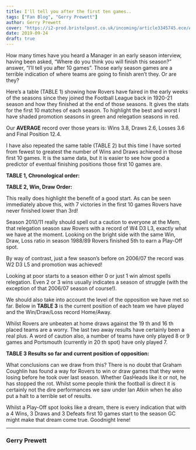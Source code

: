 ```yaml
---
title: I'll tell you after the first ten games..
tags: ["Fan Blog", "Gerry Prewett"]
author: Gerry Prewett
cover: "https://i2-prod.bristolpost.co.uk/incoming/article3345745.ece/ALTERNATES/s1200/0_JMP_AFC_Wimbledon_v_Bristol_Rovers_AG-40.jpg"
date: 2019-09-24
draft: true
---
```


How many times have you heard a Manager in an early season interview, having been asked, “Where do you think you will finish this season?” answer, “I’ll tell you after 10 games”. Those early season games are a terrible indication of where teams are going to finish aren’t they. Or are they?

<!--more-->

Here’s a table (TABLE 1) showing how Rovers have faired in the early weeks of the seasons since they joined the Football League back in 1920-21 season and how they finished at the end of those seasons. It gives the stats for the first 10 matches of each season. To highlight the best and worst I have shaded promotion seasons in green and relegation seasons in red.

Our __AVERAGE__ record over those years is: Wins 3.8, Draws 2.6, Losses 3.6 and Final Position 12.4.

I have also repeated the same table (TABLE 2) but this time I have sorted from fewest to greatest the number of Wins and Draws achieved in those first 10 games. It is the same data, but it is easier to see how good a predictor of eventual finishing positions those first 10 games are.

__TABLE 1, Chronological order:__

__TABLE 2, Win, Draw Order:__

This really does highlight the benefit of a good start. As can be seen immediately above this, with 7 victories in the first 10 games Rovers have never finished lower than 3rd!

Season 2010/11 really should spell out a caution to everyone at the Mem, that relegation season saw Rovers with a record of W4 D3 L3, exactly what we have at the moment. Looking on the bright side with the same Win, Draw, Loss ratio in season 1988/89 Rovers finished 5th to earn a Play-Off spot.

By way of contrast, just a few season’s before on 2006/07 the record was W2 D3 L5 and promotion was achieved!

Looking at poor starts to a season either 0 or just 1 win almost spells relegation. Even 2 or 3 wins usually indicates a season of struggle (with the exception of that 2006/07 season of course!).

We should also take into account the level of the opposition we have met so far. Below in __TABLE 3__ is the current position of each team we have played and the Win/Draw/Loss record Home/Away.

Whilst Rovers are unbeaten at home draws against the 19 th and 16 th placed teams are a worry. The last two away results have certainly been a real plus. A word of caution also, a number of teams have only played 8 or 9 games and Portsmouth (currently in 20 th spot) have only played 7.

__TABLE 3 Results so far and current position of opposition:__

What conclusions can we draw from this? There is no doubt that Graham Coughlin has found a way for Rovers to win or draw games that they were losing before he took over last season. Whether GasHeads like it or not, he has stopped the rot. Whilst some people think the football is direct it is certainly not the dire performances we saw under Ian Atkin when he also put a halt to a terrible set of results.

Whilst a Play-Off spot looks like a dream, there is every indication that with a 4 Wins, 3 Draws and 3 Defeats first 10 games start to the season GC might make that dream come true. Goodnight Irene!

------

### Gerry Prewett

<script async src="//pagead2.googlesyndication.com/pagead/js/adsbygoogle.js"></script>
<!-- GasCast Blog Ad -->
<ins class="adsbygoogle"
     style="display:block"
     data-ad-client="ca-pub-8805482732507166"
     data-ad-slot="7113725307"
     data-ad-format="auto"
     data-full-width-responsive="true"></ins>
<script>
(adsbygoogle = window.adsbygoogle || []).push({});
</script>